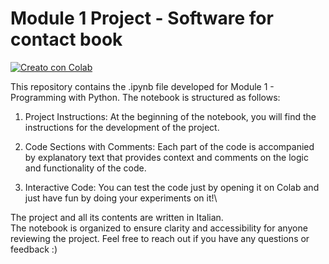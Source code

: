 # Module 1 Project - Software for contact book
[![Creato con Colab](https://colab.research.google.com/assets/colab-badge.svg)](https://colab.research.google.com/drive/153VDk7jSXM53cQb4BPjz9EzibxLNCUMd?usp=sharing)

This repository contains the .ipynb file developed for Module 1 - Programming with Python. The notebook is structured as follows:

1. Project Instructions:
At the beginning of the notebook, you will find the instructions for the development of the project.

2. Code Sections with Comments:
Each part of the code is accompanied by explanatory text that provides context and comments on the logic and functionality of the code.

3. Interactive Code:
You can test the code just by opening it on Colab and just have fun by doing your experiments on it!\

The project and all its contents are written in Italian.\
The notebook is organized to ensure clarity and accessibility for anyone reviewing the project. Feel free to reach out if you have any questions or feedback :)

